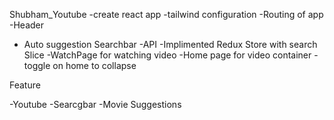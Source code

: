 Shubham_Youtube
-create react app -tailwind configuration 
-Routing of app -Header 
- Auto suggestion Searchbar 
-API -Implimented Redux Store with search Slice 
-WatchPage for watching video
-Home page for video container
-toggle on home to collapse


Feature

-Youtube -Searcgbar -Movie Suggestions
